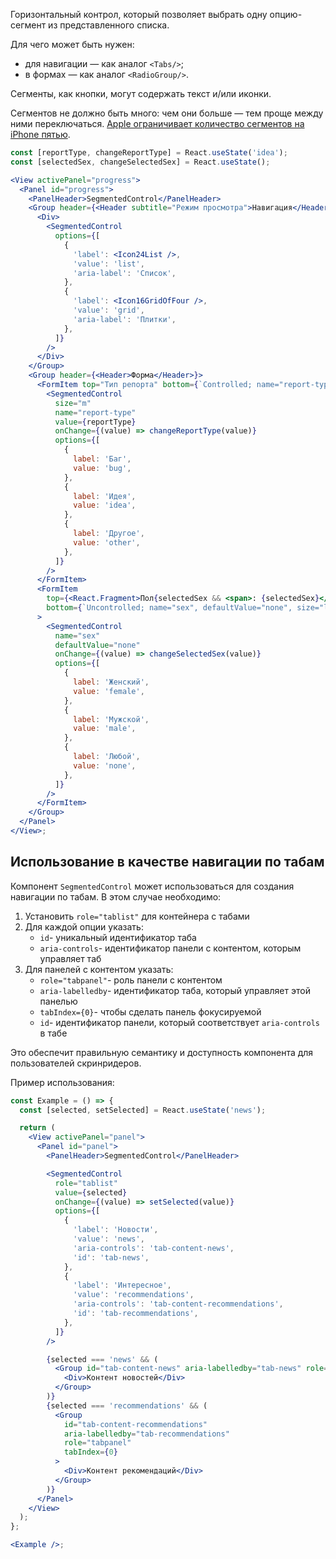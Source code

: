 Горизонтальный контрол, который позволяет выбрать одну опцию-сегмент из представленного списка.

Для чего может быть нужен:

- для навигации — как аналог `<Tabs/>`;
- в формах — как аналог `<RadioGroup/>`.

Сегменты, как кнопки, могут содержать текст и/или иконки.

Сегментов не должно быть много: чем они больше — тем проще между ними переключаться. [Apple ограничивает количество сегментов на iPhone пятью](https://developer.apple.com/design/human-interface-guidelines/ios/controls/segmented-controls/).

```jsx
const [reportType, changeReportType] = React.useState('idea');
const [selectedSex, changeSelectedSex] = React.useState();

<View activePanel="progress">
  <Panel id="progress">
    <PanelHeader>SegmentedControl</PanelHeader>
    <Group header={<Header subtitle="Режим просмотра">Навигация</Header>}>
      <Div>
        <SegmentedControl
          options={[
            {
              'label': <Icon24List />,
              'value': 'list',
              'aria-label': 'Список',
            },
            {
              'label': <Icon16GridOfFour />,
              'value': 'grid',
              'aria-label': 'Плитки',
            },
          ]}
        />
      </Div>
    </Group>
    <Group header={<Header>Форма</Header>}>
      <FormItem top="Тип репорта" bottom={`Controlled; name="report-type", size="m"`}>
        <SegmentedControl
          size="m"
          name="report-type"
          value={reportType}
          onChange={(value) => changeReportType(value)}
          options={[
            {
              label: 'Баг',
              value: 'bug',
            },
            {
              label: 'Идея',
              value: 'idea',
            },
            {
              label: 'Другое',
              value: 'other',
            },
          ]}
        />
      </FormItem>
      <FormItem
        top={<React.Fragment>Пол{selectedSex && <span>: {selectedSex}</span>}</React.Fragment>}
        bottom={`Uncontrolled; name="sex", defaultValue="none", size="l"`}
      >
        <SegmentedControl
          name="sex"
          defaultValue="none"
          onChange={(value) => changeSelectedSex(value)}
          options={[
            {
              label: 'Женский',
              value: 'female',
            },
            {
              label: 'Мужской',
              value: 'male',
            },
            {
              label: 'Любой',
              value: 'none',
            },
          ]}
        />
      </FormItem>
    </Group>
  </Panel>
</View>;
```

## Использование в качестве навигации по табам

Компонент `SegmentedControl` может использоваться для создания навигации по табам. В этом случае необходимо:

1. Установить `role="tablist"` для контейнера с табами
2. Для каждой опции указать:
   - `id`- уникальный идентификатор таба
   - `aria-controls`- идентификатор панели с контентом, которым управляет таб
3. Для панелей с контентом указать:
   - `role="tabpanel"`- роль панели с контентом
   - `aria-labelledby`- идентификатор таба, который управляет этой панелью
   - `tabIndex={0}`- чтобы сделать панель фокусируемой
   - `id`- идентификатор панели, который соответствует `aria-controls` в табе

Это обеспечит правильную семантику и доступность компонента для пользователей скринридеров.

Пример использования:

```jsx
const Example = () => {
  const [selected, setSelected] = React.useState('news');

  return (
    <View activePanel="panel">
      <Panel id="panel">
        <PanelHeader>SegmentedControl</PanelHeader>

        <SegmentedControl
          role="tablist"
          value={selected}
          onChange={(value) => setSelected(value)}
          options={[
            {
              'label': 'Новости',
              'value': 'news',
              'aria-controls': 'tab-content-news',
              'id': 'tab-news',
            },
            {
              'label': 'Интересное',
              'value': 'recommendations',
              'aria-controls': 'tab-content-recommendations',
              'id': 'tab-recommendations',
            },
          ]}
        />

        {selected === 'news' && (
          <Group id="tab-content-news" aria-labelledby="tab-news" role="tabpanel" tabIndex={0}>
            <Div>Контент новостей</Div>
          </Group>
        )}
        {selected === 'recommendations' && (
          <Group
            id="tab-content-recommendations"
            aria-labelledby="tab-recommendations"
            role="tabpanel"
            tabIndex={0}
          >
            <Div>Контент рекомендаций</Div>
          </Group>
        )}
      </Panel>
    </View>
  );
};

<Example />;
```
